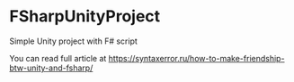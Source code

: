 # FSharpUnityProject
Simple Unity project with F# script

You can read full article at https://syntaxerror.ru/how-to-make-friendship-btw-unity-and-fsharp/
